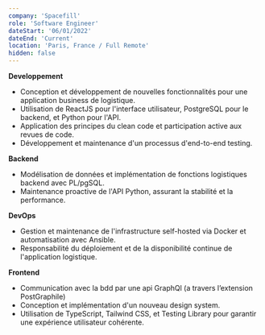 ```yaml
---
company: 'Spacefill'
role: 'Software Engineer'
dateStart: '06/01/2022'
dateEnd: 'Current'
location: 'Paris, France / Full Remote'
hidden: false
---
```


**Developpement**

-   Conception et développement de nouvelles fonctionnalités pour une application business de logistique.
-   Utilisation de ReactJS pour l'interface utilisateur, PostgreSQL pour le backend, et Python pour l'API.
-   Application des principes du clean code et participation active aux revues de code.
-   Développement et maintenance d'un processus d'end-to-end testing.

**Backend**

-   Modélisation de données et implémentation de fonctions logistiques backend avec PL/pgSQL.
-   Maintenance proactive de l'API Python, assurant la stabilité et la performance.

**DevOps**

-   Gestion et maintenance de l'infrastructure self-hosted via Docker et automatisation avec Ansible.
-   Responsabilité du déploiement et de la disponibilité continue de l'application logistique.

**Frontend**

-   Communication avec la bdd par une api GraphQl (a travers l’extension PostGraphile)
-   Conception et implémentation d'un nouveau design system.
-   Utilisation de TypeScript, Tailwind CSS, et Testing Library pour garantir une expérience utilisateur cohérente.
